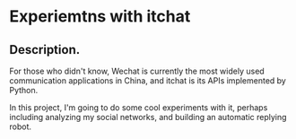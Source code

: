 # Experiemtns with itchat

## Description.
For those who didn't know, Wechat is currently the most widely used communication applications in China, and itchat is its APIs implemented by Python.

In this project, I'm going to do some cool experiments with it, perhaps including analyzing my social networks, and building an automatic replying robot.
